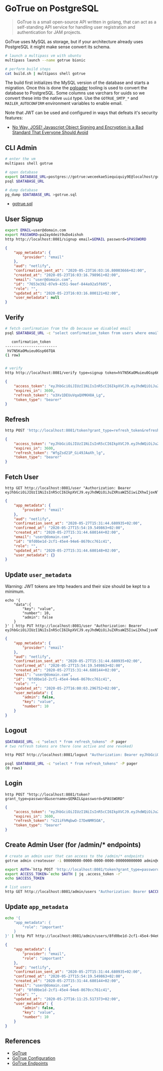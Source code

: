 # GoTrue on PostgreSQL

> GoTrue is a small open-source API written in golang, that can act as a self-standing
> API service for handling user registration and authentication for JAM projects.

GoTrue uses MySQL as storage, but if your architecture already uses PostgreSQL it might
make sense convert its schema.

```bash
# launch a multipass vm with ubuntu
multipass launch --name gotrue bionic

# perform build steps
cat build.sh | multipass shell gotrue
```

The build first initializes the MySQL version of the database and starts a migration.
Once this is done the [pgloader](https://pgloader.io/) tooling is used to convert the database to PostgreSQL.
Some columns use varchars for uuids so we convert these into the native `uuid` type.
Use the `GOTRUE_SMTP_*` and `MAILER_AUTOCONFIRM` environment variables to enable email.

Note that JWT can be used and configured in ways that defeats it's security features:
- [No Way, JOSE! Javascript Object Signing and Encryption is a Bad Standard That Everyone Should Avoid](https://paragonie.com/blog/2017/03/jwt-json-web-tokens-is-bad-standard-that-everyone-should-avoid)

## CLI Admin

```bash
# enter the vm
multipass shell gotrue

# open database
export DATABASE_URL=postgres://gotrue:weceekae5iequiquiy9E@localhost/gotrue
psql $DATABASE_URL

# dump database
pg_dump $DATABASE_URL >gotrue.sql
```

- [gotrue.sql](gotrue.sql)

## User Signup

```bash
export EMAIL=user@domain.com
export PASSWORD=pa2ay4deit9uDo4ishoh
http http://localhost:8081/signup email=$EMAIL password=$PASSWORD
```

```json
{
    "app_metadata": {
        "provider": "email"
    },
    "aud": "netlify",
    "confirmation_sent_at": "2020-05-23T16:03:16.80003666+02:00",
    "created_at": "2020-05-23T16:03:16.798961+02:00",
    "email": "user@domain.com",
    "id": "7653e392-07e9-4351-9eef-844a92a5f605",
    "role": "",
    "updated_at": "2020-05-23T16:03:16.800121+02:00",
    "user_metadata": null
}
```

## Verify

```bash
# fetch confirmation from the db because we disabled email
psql $DATABASE_URL -c "select confirmation_token from users where email='$EMAIL'"

   confirmation_token
------------------------
 hV7N5KaOMuieu0Gsp66TQA
(1 row)


# verify
http http://localhost:8081/verify type=signup token=hV7N5KaOMuieu0Gsp66TQA
```

```json
{
    "access_token": "eyJhbGciOiJIUzI1NiIsInR5cCI6IkpXVCJ9.eyJhdWQiOiJuZXRsaWZ5IiwiZXhwIjoxNTkwNTkxMjU5LCJzdWIiOiI4ZmQwYmUxZC0yY2YxLTQ1ZTQtOTRlNi04NjcwY2M3NjFjNDEiLCJlbWFpbCI6InVzZXJAZG9tYWluLmNvbSIsImFwcF9tZXRhZGF0YSI6eyJwcm92aWRlciI6ImVtYWlsIn0sInVzZXJfbWV0YWRhdGEiOnt9fQ.jPIPO-YgBzMwLL-ex5w-8JU9am3IDI6k01uhbtNH0ck",
    "expires_in": 3600,
    "refresh_token": "o3Xv1DEUuVqaQXMKH8A_Lg",
    "token_type": "bearer"
}
```

## Refresh

```bash
http POST 'http://localhost:8081/token?grant_type=refresh_token&refresh_token=o3Xv1DEUuVqaQXMKH8A_Lg'
```

```json
{
    "access_token": "eyJhbGciOiJIUzI1NiIsInR5cCI6IkpXVCJ9.eyJhdWQiOiJuZXRsaWZ5IiwiZXhwIjoxNTkwNTkxNDEzLCJzdWIiOiI4ZmQwYmUxZC0yY2YxLTQ1ZTQtOTRlNi04NjcwY2M3NjFjNDEiLCJlbWFpbCI6InVzZXJAZG9tYWluLmNvbSIsImFwcF9tZXRhZGF0YSI6eyJwcm92aWRlciI6ImVtYWlsIn0sInVzZXJfbWV0YWRhdGEiOnt9fQ.BdUZazs_nAQfTMcWSXen2wEBtLZzpLVQxVCwiMJ8MM0",
    "expires_in": 3600,
    "refresh_token": "WfgZsd21P_Gi49JAaXh_lg",
    "token_type": "bearer"
}
```

## Fetch User

```
http GET http://localhost:8081/user "Authorization: Bearer eyJhbGciOiJIUzI1NiIsInR5cCI6IkpXVCJ9.eyJhdWQiOiJuZXRsaWZ5IiwiZXhwIjoxNTkwNTkxNDEzLCJzdWIiOiI4ZmQwYmUxZC0yY2YxLTQ1ZTQtOTRlNi04NjcwY2M3NjFjNDEiLCJlbWFpbCI6InVzZXJAZG9tYWluLmNvbSIsImFwcF9tZXRhZGF0YSI6eyJwcm92aWRlciI6ImVtYWlsIn0sInVzZXJfbWV0YWRhdGEiOnt9fQ.BdUZazs_nAQfTMcWSXen2wEBtLZzpLVQxVCwiMJ8MM0"
```

```json
{
    "app_metadata": {
        "provider": "email"
    },
    "aud": "netlify",
    "confirmation_sent_at": "2020-05-27T15:31:44.680935+02:00",
    "confirmed_at": "2020-05-27T15:54:19.549863+02:00",
    "created_at": "2020-05-27T15:31:44.680144+02:00",
    "email": "user@domain.com",
    "id": "8fd0be1d-2cf1-45e4-94e6-8670cc761c41",
    "role": "",
    "updated_at": "2020-05-27T15:31:44.680148+02:00",
    "user_metadata": {}
}
```

## Update `user_metadata`

Warning: JWT tokens are http headers and their size should be kept to a minimum.

```
echo '{
    "data":{
        "key": "value",
        "number": 10,
        "admin": false
    }
}' | http PUT http://localhost:8081/user "Authorization: Bearer eyJhbGciOiJIUzI1NiIsInR5cCI6IkpXVCJ9.eyJhdWQiOiJuZXRsaWZ5IiwiZXhwIjoxNTkwNTkxNDEzLCJzdWIiOiI4ZmQwYmUxZC0yY2YxLTQ1ZTQtOTRlNi04NjcwY2M3NjFjNDEiLCJlbWFpbCI6InVzZXJAZG9tYWluLmNvbSIsImFwcF9tZXRhZGF0YSI6eyJwcm92aWRlciI6ImVtYWlsIn0sInVzZXJfbWV0YWRhdGEiOnt9fQ.BdUZazs_nAQfTMcWSXen2wEBtLZzpLVQxVCwiMJ8MM0"
```

```json
{
    "app_metadata": {
        "provider": "email"
    },
    "aud": "netlify",
    "confirmation_sent_at": "2020-05-27T15:31:44.680935+02:00",
    "confirmed_at": "2020-05-27T15:54:19.549863+02:00",
    "created_at": "2020-05-27T15:31:44.680144+02:00",
    "email": "user@domain.com",
    "id": "8fd0be1d-2cf1-45e4-94e6-8670cc761c41",
    "role": "",
    "updated_at": "2020-05-27T16:00:03.296752+02:00",
    "user_metadata": {
        "admin": false,
        "key": "value",
        "number": 10
    }
}
```

## Logout

```bash
$DATABASE_URL -c "select * from refresh_tokens" -P pager
# two refresh tokens are there (one active and one revoked)

http POST http://localhost:8081/logout "Authorization: Bearer eyJhbGciOiJIUzI1NiIsInR5cCI6IkpXVCJ9.eyJhdWQiOiJuZXRsaWZ5IiwiZXhwIjoxNTkwNTkxNDEzLCJzdWIiOiI4ZmQwYmUxZC0yY2YxLTQ1ZTQtOTRlNi04NjcwY2M3NjFjNDEiLCJlbWFpbCI6InVzZXJAZG9tYWluLmNvbSIsImFwcF9tZXRhZGF0YSI6eyJwcm92aWRlciI6ImVtYWlsIn0sInVzZXJfbWV0YWRhdGEiOnt9fQ.BdUZazs_nAQfTMcWSXen2wEBtLZzpLVQxVCwiMJ8MM0"

psql $DATABASE_URL -c "select * from refresh_tokens" -P pager
(0 rows)
```

## Login

```
http POST "http://localhost:8081/token?grant_type=password&username=$EMAIL&password=$PASSWORD"
```

```json
{
    "access_token": "eyJhbGciOiJIUzI1NiIsInR5cCI6IkpXVCJ9.eyJhdWQiOiJuZXRsaWZ5IiwiZXhwIjoxNTkwNTkyMDEzLCJzdWIiOiI4ZmQwYmUxZC0yY2YxLTQ1ZTQtOTRlNi04NjcwY2M3NjFjNDEiLCJlbWFpbCI6InVzZXJAZG9tYWluLmNvbSIsImFwcF9tZXRhZGF0YSI6eyJwcm92aWRlciI6ImVtYWlsIn0sInVzZXJfbWV0YWRhdGEiOnsiYWRtaW4iOmZhbHNlLCJrZXkiOiJ2YWx1ZSIsIm51bWJlciI6MTB9fQ.uBEhxR-v4bs9Jad2LCYV9ANXh9WoCYrHsiE3O4Y50Wo",
    "expires_in": 3600,
    "refresh_token": "n21iFhMqbwO-I7DeNMR5OA",
    "token_type": "bearer"
}
```

## Create Admin User (for /admin/* endpoints)

```bash
# create an admin user that can access to the /admin/* endpoints
gotrue admin createuser -i 00000000-0000-0000-0000-000000000000 admin@domain.com pa2ay4deit9uDo4ishoh --admin --confirm
```

```bash
export AUTH=`http POST 'http://localhost:8081/token?grant_type=password&username=admin@domain.com&password=pa2ay4deit9uDo4ishoh'`
export ACCESS_TOKEN=`echo $AUTH | jq .access_token -r`
echo $ACCESS_TOKEN

# list users
http GET http://localhost:8081/admin/users "Authorization: Bearer $ACCESS_TOKEN"
```

## Update `app_metadata`

```bash
echo '{
    "app_metadata": {
        "role": "important"
    }
}' | http PUT http://localhost:8081/admin/users/8fd0be1d-2cf1-45e4-94e6-8670cc761c41 "Authorization: Bearer $ACCESS_TOKEN"
```

```json
{
    "app_metadata": {
        "provider": "email",
        "role": "important"
    },
    "aud": "netlify",
    "confirmation_sent_at": "2020-05-27T15:31:44.680935+02:00",
    "confirmed_at": "2020-05-27T15:54:19.549863+02:00",
    "created_at": "2020-05-27T15:31:44.680144+02:00",
    "email": "user@domain.com",
    "id": "8fd0be1d-2cf1-45e4-94e6-8670cc761c41",
    "role": "",
    "updated_at": "2020-05-27T16:11:25.517373+02:00",
    "user_metadata": {
        "admin": false,
        "key": "value",
        "number": 10
    }
}
```

## References

- [GoTrue](https://github.com/netlify/gotrue)
- [GoTrue Configuration](https://github.com/netlify/gotrue#configuration)
- [GoTrue Endpoints](https://github.com/netlify/gotrue#endpoints)
